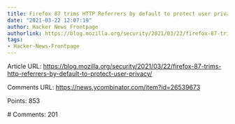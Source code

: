 ```yaml
---
title: Firefox 87 trims HTTP Referrers by default to protect user privacy
date: "2021-03-22 12:07:19"
author: Hacker News Frontpage
authorlink: https://blog.mozilla.org/security/2021/03/22/firefox-87-trims-http-referrers-by-default-to-protect-user-privacy/
tags:
- Hacker-News-Frontpage
---
```


<p>Article URL: <a href="https://blog.mozilla.org/security/2021/03/22/firefox-87-trims-http-referrers-by-default-to-protect-user-privacy/">https://blog.mozilla.org/security/2021/03/22/firefox-87-trims-http-referrers-by-default-to-protect-user-privacy/</a></p>
<p>Comments URL: <a href="https://news.ycombinator.com/item?id=26539673">https://news.ycombinator.com/item?id=26539673</a></p>
<p>Points: 853</p>
<p># Comments: 201</p>
